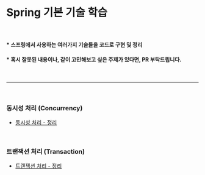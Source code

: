 # Spring 기본 기술 학습

<br>

#### * 스프링에서 사용하는 여러가지 기술들을 코드로 구현 및 정리
#### * 혹시 잘못된 내용이나, 같이 고민해보고 싶은 주제가 있다면, PR 부탁드립니다.

<br>

---

<br>

### 동시성 처리 (Concurrency)
- [동시성 처리 - 정리](spring-concurrency%2FREADME.md)

<br>

### 트랜잭션 처리 (Transaction)
- [트랜잭션 처리 - 정리](spring-transaction%2FREADME.md)

<br>
<br>
<br>
